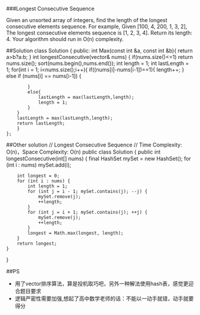 ###Longest Consecutive Sequence

Given an unsorted array of integers, find the length of the longest consecutive elements sequence.
For example, Given [100, 4, 200, 1, 3, 2], The longest consecutive elements sequence is [1, 2, 3, 4]. Return its length: 4.
Your algorithm should run in O(n) complexity.

##Solution
    class Solution {
    public:
    int Max(const int &a, const int &b){
        return a>b?a:b;
    }
    int longestConsecutive(vector<int>& nums) {
        if(nums.size()<=1) return nums.size();
        sort(nums.begin(),nums.end());
        int length = 1;
        int lastLength = 1;
        for(int i = 1; i<nums.size();i++){
            if((nums[i]-nums[i-1])==1){
                length++;
            }
            else if (nums[i] == nums[i-1])
            {
                
            }
            else{
                lastLength = max(lastLength,length);
                length = 1;
            }
        }
        lastLength = max(lastLength,length);
        return lastLength;
    	}
    };

##Other solution
    // Longest Consecutive Sequence
	// Time Complexity: O(n)，Space Complexity: O(n)
    public class Solution {
    public int longestConsecutive(int[] nums) {
        final HashSet<Integer> mySet = new HashSet<Integer>();
        for (int i : nums) mySet.add(i);

        int longest = 0;
        for (int i : nums) {
            int length = 1;
            for (int j = i - 1; mySet.contains(j); --j) {
                mySet.remove(j);
                ++length;
            }
            for (int j = i + 1; mySet.contains(j); ++j) {
                mySet.remove(j);
                ++length;
            }
            longest = Math.max(longest, length);
        }
        return longest;
    }
}

##PS

- 用了vector排序算法，算是投机取巧吧，另外一种解法使用hash表，感觉更迎合题目要求
- 逻辑严密性需要加强,想起了高中数学老师的话：不能以一动手就错，动手就要得分